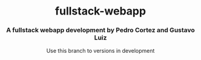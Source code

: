 
<h1 align="center">fullstack-webapp</h1>
<h3 align="center">A fullstack webapp development by Pedro Cortez and Gustavo Luiz</h3>

<p align="center"> Use this branch to versions in development</p>
